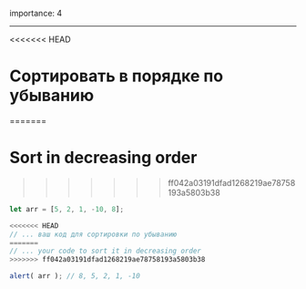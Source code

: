 importance: 4

---

<<<<<<< HEAD
# Сортировать в порядке по убыванию
=======
# Sort in decreasing order
>>>>>>> ff042a03191dfad1268219ae78758193a5803b38

```js
let arr = [5, 2, 1, -10, 8];

<<<<<<< HEAD
// ... ваш код для сортировки по убыванию
=======
// ... your code to sort it in decreasing order
>>>>>>> ff042a03191dfad1268219ae78758193a5803b38

alert( arr ); // 8, 5, 2, 1, -10
```

